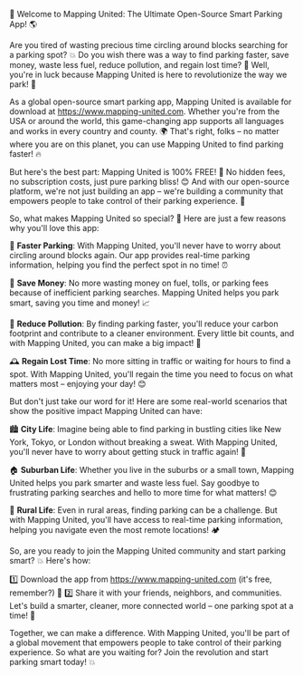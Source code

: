 🚨 Welcome to Mapping United: The Ultimate Open-Source Smart Parking App! 🌎

Are you tired of wasting precious time circling around blocks searching for a parking spot? 💥 Do you wish there was a way to find parking faster, save money, waste less fuel, reduce pollution, and regain lost time? 🚀 Well, you're in luck because Mapping United is here to revolutionize the way we park! 🎉

As a global open-source smart parking app, Mapping United is available for download at https://www.mapping-united.com. Whether you're from the USA or around the world, this game-changing app supports all languages and works in every country and county. 🌍 That's right, folks – no matter where you are on this planet, you can use Mapping United to find parking faster! 🔥

But here's the best part: Mapping United is 100% FREE! 💸 No hidden fees, no subscription costs, just pure parking bliss! 😊 And with our open-source platform, we're not just building an app – we're building a community that empowers people to take control of their parking experience. 🌟

So, what makes Mapping United so special? 🤔 Here are just a few reasons why you'll love this app:

🚗 **Faster Parking**: With Mapping United, you'll never have to worry about circling around blocks again. Our app provides real-time parking information, helping you find the perfect spot in no time! ⏰

💸 **Save Money**: No more wasting money on fuel, tolls, or parking fees because of inefficient parking searches. Mapping United helps you park smart, saving you time and money! 📈

🌱 **Reduce Pollution**: By finding parking faster, you'll reduce your carbon footprint and contribute to a cleaner environment. Every little bit counts, and with Mapping United, you can make a big impact! 🌟

🕰️ **Regain Lost Time**: No more sitting in traffic or waiting for hours to find a spot. With Mapping United, you'll regain the time you need to focus on what matters most – enjoying your day! 😊

But don't just take our word for it! Here are some real-world scenarios that show the positive impact Mapping United can have:

🏙️ **City Life**: Imagine being able to find parking in bustling cities like New York, Tokyo, or London without breaking a sweat. With Mapping United, you'll never have to worry about getting stuck in traffic again! 🚗

🏠 **Suburban Life**: Whether you live in the suburbs or a small town, Mapping United helps you park smarter and waste less fuel. Say goodbye to frustrating parking searches and hello to more time for what matters! 😊

🌳 **Rural Life**: Even in rural areas, finding parking can be a challenge. But with Mapping United, you'll have access to real-time parking information, helping you navigate even the most remote locations! 🏕️

So, are you ready to join the Mapping United community and start parking smart? 💥 Here's how:

1️⃣ Download the app from https://www.mapping-united.com (it's free, remember?) 📲
2️⃣ Share it with your friends, neighbors, and communities. Let's build a smarter, cleaner, more connected world – one parking spot at a time! 🌟

Together, we can make a difference. With Mapping United, you'll be part of a global movement that empowers people to take control of their parking experience. So what are you waiting for? Join the revolution and start parking smart today! 💥